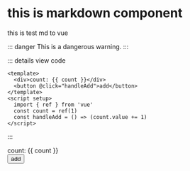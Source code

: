 # this is markdown component

this is test md to vue

::: danger
This is a dangerous warning.
:::

::: details view code

```vue
<template>
  <div>count: {{ count }}</div>
  <button @click="handleAdd">add</button>
</template>
<script setup>
  import { ref } from 'vue'
  const count = ref(1)
  const handleAdd = () => (count.value += 1)
</script>
```

:::

<script setup>
  import {ref} from 'vue'
  const count = ref(1)
  const handleAdd = () => count.value += 1
</script>
<style>
  a{
    color:red;
    fontSize: 15px;
  }
</style>
<div>count: {{ count }}</div>
<button @click="handleAdd">add</button>

